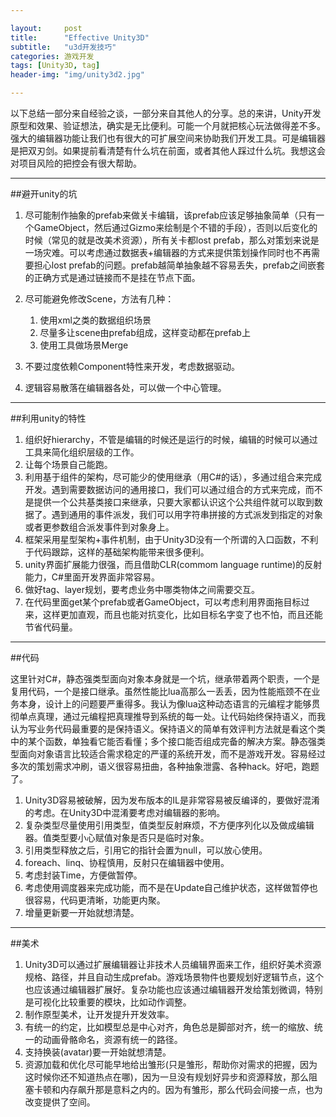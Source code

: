 ```yaml
---

layout:     post
title:      "Effective Unity3D"
subtitle:   "u3d开发技巧"
categories: 游戏开发
tags: [Unity3D, tag]
header-img: "img/unity3d2.jpg"

---
```


以下总结一部分来自经验之谈，一部分来自其他人的分享。总的来讲，Unity开发原型和效果、验证想法，确实是无比便利。可能一个月就把核心玩法做得差不多。强大的编辑器功能让我们也有很大的可扩展空间来协助我们开发工具。可是编辑器是把双刃剑。如果提前看清楚有什么坑在前面，或者其他人踩过什么坑。我想这会对项目风险的把控会有很大帮助。

---

##避开unity的坑
1. 尽可能制作抽象的prefab来做关卡编辑，该prefab应该足够抽象简单（只有一个GameObject，然后通过Gizmo来绘制是个不错的手段），否则以后变化的时候（常见的就是改美术资源），所有关卡都lost prefab，那么对策划来说是一场灾难。可以考虑通过数据表+编辑器的方式来提供策划操作同时也不再需要担心lost prefab的问题。prefab越简单抽象越不容易丢失，prefab之间嵌套的正确方式是通过链接而不是挂在节点下面。

2. 尽可能避免修改Scene，方法有几种：
	1. 使用xml之类的数据组织场景
	2. 尽量多让scene由prefab组成，这样变动都在prefab上
	3. 使用工具做场景Merge
	
3. 不要过度依赖Component特性来开发，考虑数据驱动。
4. 逻辑容易散落在编辑器各处，可以做一个中心管理。

---

##利用unity的特性
1. 组织好hierarchy，不管是编辑的时候还是运行的时候，编辑的时候可以通过工具来简化组织层级的工作。
2. 让每个场景自己能跑。
3. 利用基于组件的架构，尽可能少的使用继承（用C#的话），多通过组合来完成开发。遇到需要数据访问的通用接口，我们可以通过组合的方式来完成，而不是提供一个公共基类接口来继承，只要大家都认识这个公共组件就可以取到数据了。遇到通用的事件派发，我们可以用字符串拼接的方式派发到指定的对象或者更参数组合派发事件到对象身上。
4. 框架采用星型架构+事件机制，由于Unity3D没有一个所谓的入口函数，不利于代码跟踪，这样的基础架构能带来很多便利。
5. unity界面扩展能力很强，而且借助CLR(commom language runtime)的反射能力，C#里面开发界面非常容易。
6. 做好tag、layer规划，要考虑业务中哪类物体之间需要交互。
7. 在代码里面get某个prefab或者GameObject，可以考虑利用界面拖目标过来，这样更加直观，而且也能对抗变化，比如目标名字变了也不怕，而且还能节省代码量。


---

##代码

这里针对C#，静态强类型面向对象本身就是一个坑，继承带着两个职责，一个是复用代码，一个是接口继承。虽然性能比lua高那么一丢丢，因为性能瓶颈不在业务本身，设计上的问题要严重得多。我认为像lua这种动态语言的元编程才能够贯彻单点真理，通过元编程把真理推导到系统的每一处。让代码始终保持语义，而我认为写业务代码最重要的是保持语义。保持语义的简单有效评判方法就是看这个类中的某个函数，单独看它能否看懂；多个接口能否组成完备的解决方案。静态强类型面向对象语言比较适合需求稳定的严谨的系统开发，而不是游戏开发。容易经过多次的策划需求冲刷，语义很容易扭曲，各种抽象泄露、各种hack。好吧，跑题了。

1. Unity3D容易被破解，因为发布版本的IL是非常容易被反编译的，要做好混淆的考虑。在Unity3D中混淆要考虑对编辑器的影响。
2. 复杂类型尽量使用引用类型，值类型反射麻烦，不方便序列化以及做成编辑器。值类型要小心赋值对象是否只是临时对象。
3. 引用类型释放之后，引用它的指针会置为null，可以放心使用。
4. foreach、linq、协程慎用，反射只在编辑器中使用。
5. 考虑封装Time，方便做暂停。
6. 考虑使用调度器来完成功能，而不是在Update自己维护状态，这样做暂停也很容易，代码更清晰，功能更内聚。
7. 增量更新要一开始就想清楚。

---

##美术
1. Unity3D可以通过扩展编辑器让非技术人员编辑界面来工作，组织好美术资源规格、路径，并且自动生成prefab。游戏场景物件也要规划好逻辑节点，这个也应该通过编辑器扩展好。复杂功能也应该通过编辑器开发给策划微调，特别是可视化比较重要的模块，比如动作调整。
2. 制作原型美术，让开发提升开发效率。
3. 有统一的约定，比如模型总是中心对齐，角色总是脚部对齐，统一的缩放、统一的动画骨骼命名，资源有统一的路径。
4. 支持换装(avatar)要一开始就想清楚。
5. 资源加载和优化尽可能早地给出雏形(只是雏形，帮助你对需求的把握，因为这时候你还不知道热点在哪)，因为一旦没有规划好异步和资源释放，那么阻塞卡顿和内存飙升那是意料之内的。因为有雏形，那么代码会间接一点，也为改变提供了空间。
